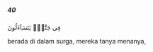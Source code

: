 ##### 40

<span class="ayah">فِى جَنَّٰتٍۢ يَتَسَآءَلُونَ</span>

<span class="ayah_translation">berada di dalam surga, mereka tanya menanya,</span>
